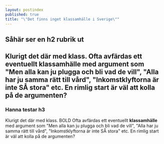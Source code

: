 ```yaml
---
layout: postindex
published: true
title: "\"Det finns inget klassamhälle i Sverige\""
---
```



## Såhär ser en h2 rubrik ut

## Klurigt det där med klass. Ofta avfärdas ett eventuellt klassamhälle med argument som "Men alla kan ju plugga och bli vad de vill", "Alla har ju samma rätt till vård", "Inkomstklyftorna är inte SÅ stora" etc. En rimlig start är väl att kolla på de argumenten?

### Hanna testar h3

Klurigt det där med klass. BOLD Ofta avfärdas ett eventuellt **klassamhälle** med argument som "Men alla kan ju plugga och bli vad de vill", "Alla har ju samma rätt till vård", "Inkomstklyftorna är inte SÅ stora" etc. En rimlig start är väl att kolla på de argumenten?
